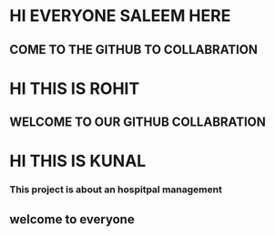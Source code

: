 # HI EVERYONE SALEEM HERE
## COME TO THE GITHUB TO COLLABRATION 
# HI THIS IS ROHIT 
## WELCOME TO OUR GITHUB COLLABRATION
# HI THIS IS KUNAL
### This project is about an hospitpal management

## welcome to everyone 
